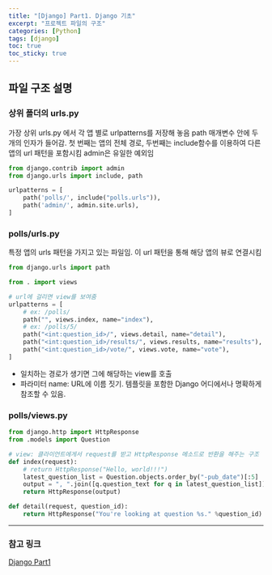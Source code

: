 ```yaml
---
title: "[Django] Part1. Django 기초"
excerpt: "프로젝트 파일의 구조"
categories: [Python]
tags: [django]
toc: true
toc_sticky: true
---
```


## 파일 구조 설명
### 상위 폴더의 urls.py
가장 상위 urls.py 에서 각 앱 별로 urlpatterns를 저장해 놓음
path 매개변수 안에 두개의 인자가 들어감. 첫 번째는 앱의 전체 경로, 두번째는 include함수를 이용하여 다른 앱의 url 패턴을 포함시킴
admin은 유일한 예외임

~~~python
from django.contrib import admin
from django.urls import include, path

urlpatterns = [
    path('polls/', include("polls.urls")),
    path('admin/', admin.site.urls),
]
~~~


### polls/urls.py
특정 앱의 urls 패턴을 가지고 있는 파일임. 이 url 패턴을 통해 해당 앱의 뷰로 연결시킴
~~~python
from django.urls import path

from . import views

# url에 걸리면 view를 보여줌
urlpatterns = [
    # ex: /polls/
    path("", views.index, name="index"),
    # ex: /polls/5/
    path("<int:question_id>/", views.detail, name="detail"),
    path("<int:question_id>/results/", views.results, name="results"),
    path("<int:question_id>/vote/", views.vote, name="vote"),
]
~~~
* 일치하는 경로가 생기면 그에 해당하는 view를 호출
* 파라미터 name: URL에 이름 짓기. 템플릿을 포함한 Django 어디에서나 명확하게 참조할 수 있음.


### polls/views.py
~~~python
from django.http import HttpResponse
from .models import Question

# view: 클라이언트에게서 request를 받고 HttpResponse 메소드로 반환을 해주는 구조
def index(request):
    # return HttpResponse("Hello, world!!!")
    latest_question_list = Question.objects.order_by("-pub_date")[:5]
    output = ", ".join([q.question_text for q in latest_question_list])
    return HttpResponse(output)

def detail(request, question_id):
    return HttpResponse("You're looking at question %s." %question_id)
~~~

*** 

### 참고 링크
[Django Part1](https://docs.djangoproject.com/ko/4.2/intro/tutorial01/)